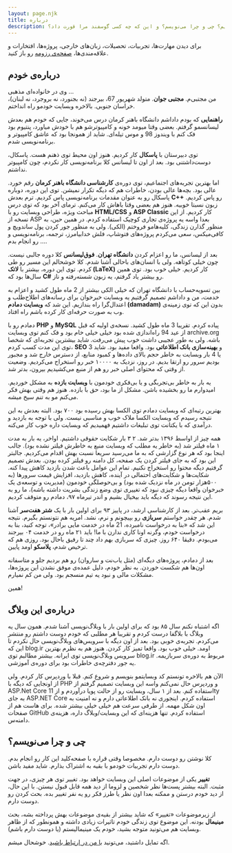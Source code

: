 ```yaml
---
layout: page.njk
title: درباره
description: اینجا در مورد من بیشتر بدونید. من کیم؟ چی و چرا می‌نویسم؟ و این که چه کسی گوسفند مرا قورت داد؟
---
```


  <p>
    برای دیدن مهارت‌ها، تجربیات، تحصیلات، زبان‌های خارجی، پروژه‌ها، افتخارات و علاقه‌مندی‌ها،
    <a href="/cv">صفحه‌ی رزومه</a>
    رو باز کنید.
  </p>

  <h2>درباره‌ی خودم</h2>
  <p>
    وی در خانواده‌ای مذهبی ...<br>
    من مجتبی‌م. <strong>مجتبی جوان</strong>.
    متولد شهریور 67، بیرجند (نه بجنورد، نه بروجرد، نه لبنان)، خراسان جنوبی.
    بالاخره وبسایت خودمو راه انداختم.
  </p>
  <p>
    <strong>راهنمایی</strong> که بودم داداشم دانشگاه باهنر کرمان درس می‌خوند،
    جایی که خودم هم بعدش لیسانسمو گرفتم. بعضی وقتا میومد خونه و کامپیوترشو هم با خودش میاورد،
    پنتیوم بود فک کنم با ویندوز 98 و موس تیله‌ای.
    شاید از همونجا بود که عاشق کامپیوتر و برنامه‌نویسی شدم.
  </p>
  <p>
    توی دبیرستان با <strong>پاسکال</strong> کار کردیم.
    هنوز اون محیط توی ذهنم هست. پاسکال، دوست‌داشتنی بود. بعد از اون تا لیسانس کلا برنامه‌نویسی کار نکردم،
    چون کامپیوتر نداشتم.
  </p>
  <p>
    اما بهترین تجربه‌های اجتماعیم، توی دوره‌ی
    <strong>کارشناسی دانشگاه باهنر کرمان</strong> رقم خورد.
    عالی بود. بچه‌ها عالی بودن، خاطرات هم که دیگه تکرار نمیشن.
    توی این دوره، دوباره پاسکال رو به عنوان مقدمات برنامه‌نویسی پاس کردیم.
    ترم بعدش <strong>C++</strong> رو پاس کردیم. زبون نسبتا خوبیه. هنوز هم بعضی وقتا باهاش کار می‌کنم.
    ترمای آخر بود که توی درس مباحث ویژه، طراحی وبسایت رو با <strong>HTML/CSS</strong> و <strong>ASP Classic</strong> کار کردیم.
    از این نسخه از ASP بعدا واسه یه پروژه‌ی تجاری کوچیک استفاده کردم.
    در همین حین، به منظور گذارن زندگی، کلیه‌هامو فروختم (الکی).
    ولی به منظور جور کردن پول ساندویچ و کافی‌میکس، سعی می‌کردم پروژه‌های فتوشاپ،
    فلش خدابیامرز، ترجمه، برنامه‌نویسی و ... رو انجام بدم.
  </p>
  <p>
    بعد از لیسانس، ما رو اعزام کردن <strong>دانشگاه تهران</strong>.
    <strong>فوق‌لیسانس</strong> کلا دوره جالبی نیست. چون خیلی کوتاهه. ولی با انسان‌های باحالی آشنا شدم.
    کلا خوشحالم این مسیر رو طی کردم. توی این دوره، بیشتر با <strong>لاتک (LaTeX)</strong> کار کردیم.
    خیلی خوب بود. توی همین سال‌ها بود که <strong>C#</strong> رو بیشتر یاد گرفتم، یه زبون شسته‌رفته و ناز.
  </p>
  <p>
    بین تسویه‌حساب با دانشگاه تهران که خیلی الکی بیشتر از 2 ماه طول کشید و اعزام به خدمت،
    من و داداشم تصمیم گرفتیم یه وبسایت خبرخوان برای رسانه‌های اطلاح‌طلب و اعتدال‌گرا راه بندازیم.
    این شد که <strong>وبسایت دمادم (damadam)</strong> بدون این که توی زمینه‌ی وب به صورت حرفه‌ای کار کرده باشم راه افتاد.
  </p>
  <p>
    دمادم رو با <strong>PHP</strong> و <strong>MySQL</strong> پیاده کردم.
    تقریبا 3 ماه طول کشید. نسخه‌ی اولیه که قبل از عید 94 راه‌اندازی شده بود خیلی خیلی خام بود
    و فک کنم توی وبسایت archive.org باشه. ولی به طور عجیبی داشت خوب پیش می‌رفت.
    شاید بیشترین تجربه‌ای که شخصا توی این مدت کسب کردم، <strong>SEO</strong> و <strong>بهینه‌سازی بانک اطلاعاتی</strong> بود.
    واقعا مفید بود. شاید 3 یا 4 بار وبسایت به خاطر حجم بالای داده‌ها و کمبود منابع، از دسترس خارج شد
    و مجبور بودیم سرور رو ارتقا بدیم. در روز، نزدیک به ۱۰۰۰۰ خبر رو استخراج می‌کردیم.
    وضعیت از وقتی که محتوای اصلی خبر رو هم از منبع می‌کشیدیم بیرون، بدتر شد.
  </p>
  <p>
    یه بار به خاطر بی‌تجربگی و یا بی‌فکری خودمون با <strong>وبسایت بازده</strong> به مشکل خوردیم.
    امیدوارم ما رو بخشیده باشن. مشکل از ما بود، حق با بازده. هنوز هم وقتی بهش فکر می‌کنم مو به تنم سیخ میشه.
  </p>
  <p>
    بهترین رتبه‌ای که وبسایت دمادم توی الکسا بهش رسیده بود ۷۰۰ بود.
    البته بعدش به این نتیجه رسیدم که وبسایت الکسا ملاک خوب و مناسبی نیست.
    ولی با توجه به بازدید و درآمدی که با یکتانت توی تبلیغات داشتیم فهمیدیم که وبسایت داره خوب کار 
    می‌کنه.
  <p>
  </p>
    همه چیز از اواسط ۱۳۹۶ بدتر شد. ۲ ۳ بار شکایت حقوقی داشتیم.
    اواخر، یه بار به مدت ۱ ماه فیلتر شد (به خاطر یه مطلب که وبسایت منبع به خاطرش فیلتر نشده بود).
    جالب اینجا بود که هر نوع گزارشی که به ما می‌رسید سریعا نسبت بهش اقدام می‌کردیم.
    جالبتر این بود که به جای فیلتر کردن یک صفحه، کل دامنه رو فیلتر کرده بودن.
    بعدش تصمیم گرفتیم دیگه محتوا رو استخراج نکنیم. تمام این عوامل باعث شدن بازدید کاهش پیدا کنه.
    شکایت‌ها و شکایت‌های احتمالی در آینده، کاهش بازدید، افزایش قیمت سرورها (به ۵۰۰هزار تومن در ماه نزدیک شده بود) و بی‌حوصلگی خودمون
    (مدیریت و توسعه‌ی یک خبرخوان واقعا دیگه چیزی نبود که تغییری توی وضع زندگی بشریت داشته باشه)،
    ما رو به این نتیجه رسوند که دیگه باید بیخیال بشیم و اندر تیرماه ۹۷، دمادم رو متوقف کردیم.
  </p>
  <p>
    بریم عقب‌تر. بعد از کارشناسی ارشد، در پاییز ۹۳ برای اولین بار با یک <strong>شتر هفت‌سر</strong> آشنا شدم.
    هر چقدر خواستم <strong>سربازی</strong> رو بپیچونم و نرم، نشد.
    امریه هم نتونستم بگیرم. نتیجه این شد که «بنا به درخواست نامبرده، 21 ماه در خدمت مایی برادر»، توجه کنید، بنا به درخواست خودم،
    وگرنه اونا کاری ندارن با ما! باید ۲۱ ماه رو در خدمت ۰۴ بیرجند می‌بودم.
    دقیقا ۶۴۰ روز. چیزی که سربازی بهم داد چند تا رفیق باحال بود. روزی هم که ترخیص شدم، <strong>پلاسکو</strong> اومد پایین.
  </p>
  <p>
    بعد از دمادم، پروژه‌های دیگه‌ای (مثل یاب‌نت و ساروان) رو هم بردیم جلو و متاسفانه اون‌ها هم شکست خوردن. به نظر خودم، دلیل عمده‌ی موفق نشدن این پروژه‌ها، مشکلات مالی و نبود یه تیم منسجم بود. ولی من کم نمیارم.
  </p>
  <p>همین!</p>
  <h2>درباره‌ی این وبلاگ</h2>
  <p>
    اگه اشتباه نکنم سال ۸۵ بود که برای اولین بار با وبلاگ‌نویسی آشنا شدم. همون سال یه وبلاگ با بلاگفا درست کردم و تقریبا
    هر مطلبی که خودم دوست داشتم رو منتشر می‌کردم. تجربه‌ی خوبی بود. بعد از اون دیگه با سرویس‌های وبلاگ‌نویسی حال نکردم تا این که
    blog.ir اومد. خیلی خوب بود. واقعا تمیز کار کردن. هنوز هم به نظرم بهترین سرویس وبلاگ‌نویسی توی ایرانه. بیشتر مطالبم توی
    blog.ir مربوط به دوره‌ی سربازیمه. یه جور دفترچه‌ی خاطرات بود برای دوره‌ی آموزشی.
  </p>
  <p>
    الآن هم بالاخره تونستم کد وبسایتمو بنویسم و شروع کنم. قبلا با وردپرس کار کردم. ولی از اونجایی
    که دیگه با PHP و وردپرس حال نمی‌کنم واسه این وبسایت تصمیم گرفتم
    از ASP.Net Core استفاده کنم.
    بعد از ۱ سال، وبسایت رو از حالت پویا درآوردم و از 11ty به جای ASP.NET Core استفاده کردم.
    اینجوری نه بانک اطلاعاتی دارم و نه امنیت به اون شکل مهمه. از طرفی سرعت هم خیلی خیلی بیشتر شده.
    برای هاست هم از صفحات GitHub استفاده کردم. تنها هزینه‌ای که این وبسایت/وبلاگ داره، هزینه‌ی دامنه‌س.
  </p>
  <h2>چی و چرا می‌نویسم؟</h2>
  <p>
    کلا نوشتن رو دوست دارم. مخصوصا وقتی قراره با صفحه‌کلید این کار رو انجام بدم.
    دوست دارم تجربیات خودمو با بقیه به اشتراک بذارم. شاید مفید باشن.
  </p>
  <p>
    <strong>تغییر</strong> یکی از موضوعات اصلی این وبسایت خواهد بود. تغییر توی هر چیزی، در جهت مثبت. البته بیشتر پست‌ها
    نظر شخصین و لزوما از دید همه قابل قبول نیستن. با این حال، از دید خودم درستن و ممکنه بعدا اون نظر یا طرز فکر رو یه نفر
    تغییر بده. بحث کردن رو دوست دارم.
  </p>
  <p>
    از زیرموضوعات «تغییر» که شاید بیشتر از بقیه‌ی موضوعات بهش پرداخته بشه، بحث
    <strong>مینیمال</strong> بودنه. این موضوع توی زندگی خودم تاثیرات زیادی داشته و همونطور که از ظاهر وبسایت هم
    می‌تونید متوجه بشید، خودم یک مینیمالیستم (یا دوست دارم باشم).
  </p>

  <p>
    اگه تمایل داشتید، می‌تونید
    <a href="/">با من در ارتباط باشید</a>.
    خوشحال میشم.
  </p>